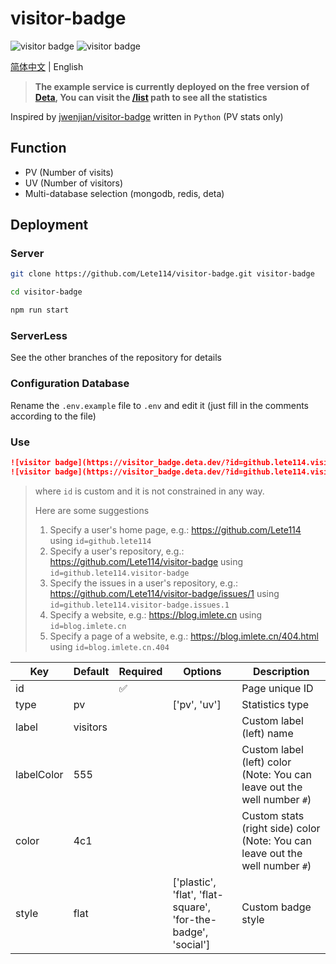 # visitor-badge

![visitor badge](https://visitor_badge.deta.dev/?id=github.lete114.visitor-badge&type=uv&label=UV)
![visitor badge](https://visitor_badge.deta.dev/?id=github.lete114.visitor-badge&label=PV)

[简体中文](README.md) | English

> **The example service is currently deployed on the free version of [Deta](https://deta.sh), You can visit the [/list](https://visitor_badge.deta.dev/list) path to see all the statistics**

Inspired by [jwenjian/visitor-badge](https://github.com/jwenjian/visitor-badge) written in `Python` (PV stats only)

## Function

- PV (Number of visits)
- UV (Number of visitors)
- Multi-database selection (mongodb, redis, deta)

## Deployment

### Server

```bash
git clone https://github.com/Lete114/visitor-badge.git visitor-badge

cd visitor-badge

npm run start
```

### ServerLess

See the other branches of the repository for details

### Configuration Database

Rename the `.env.example` file to `.env` and edit it (just fill in the comments according to the file)

### Use

```markdown
![visitor badge](https://visitor_badge.deta.dev/?id=github.lete114.visitor-badge)
![visitor badge](https://visitor_badge.deta.dev/?id=github.lete114.visitor-badge&labelColor=f00)
```

> where `id` is custom and it is not constrained in any way.
>
> Here are some suggestions
>
> 1.  Specify a user's home page, e.g.: https://github.com/Lete114 using `id=github.lete114`
> 2.  Specify a user's repository, e.g.: https://github.com/Lete114/visitor-badge using `id=github.lete114.visitor-badge`
> 3.  Specify the issues in a user's repository, e.g.: https://github.com/Lete114/visitor-badge/issues/1 using `id=github.lete114.visitor-badge.issues.1`
> 4.  Specify a website, e.g.: https://blog.imlete.cn using `id=blog.imlete.cn`
> 5.  Specify a page of a website, e.g.: https://blog.imlete.cn/404.html using `id=blog.imlete.cn.404`

| Key        | Default  | Required | Options                                                       | Description                                                                   |
| ---------- | -------- | -------- | ------------------------------------------------------------- | ----------------------------------------------------------------------------- |
| id         |          | ✅       |                                                               | Page unique ID                                                                |
| type       | pv       |          | ['pv', 'uv']                                                  | Statistics type                                                               |
| label      | visitors |          |                                                               | Custom label (left) name                                                      |
| labelColor | 555      |          |                                                               | Custom label (left) color (Note: You can leave out the well number `#`)       |
| color      | 4c1      |          |                                                               | Custom stats (right side) color (Note: You can leave out the well number `#`) |
| style      | flat     |          | ['plastic', 'flat', 'flat-square', 'for-the-badge', 'social'] | Custom badge style                                                            |
